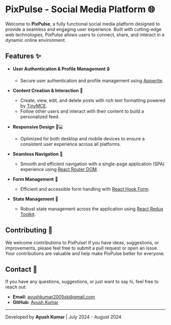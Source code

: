 # PixPulse - Social Media Platform 🌐

Welcome to **PixPulse**, a fully functional social media platform designed to provide a seamless and engaging user experience. Built with cutting-edge web technologies, PixPulse allows users to connect, share, and interact in a dynamic online environment.

## Features ✨

- **User Authentication & Profile Management** 🔒
  - Secure user authentication and profile management using [Appwrite](https://appwrite.io/).
  
- **Content Creation & Interaction** 📝
  - Create, view, edit, and delete posts with rich text formatting powered by [TinyMCE](https://www.tiny.cloud/).
  - Follow other users and interact with their content to build a personalized feed.

- **Responsive Design** 📱💻
  - Optimized for both desktop and mobile devices to ensure a consistent user experience across all platforms.

- **Seamless Navigation** 🚀
  - Smooth and efficient navigation with a single-page application (SPA) experience using [React Router DOM](https://reactrouter.com/).

- **Form Management** 📝
  - Efficient and accessible form handling with [React Hook Form](https://react-hook-form.com/).

- **State Management** 🧠
  - Robust state management across the application using [React Redux Toolkit](https://redux-toolkit.js.org/).

## Contributing 🤝

We welcome contributions to PixPulse! If you have ideas, suggestions, or improvements, please feel free to submit a pull request or open an issue. Your contributions are valuable and help make PixPulse better for everyone.


## Contact 📧

If you have any questions, suggestions, or just want to say hi, feel free to reach out:

- **Email:** [ayushkumar2005sk@gmail.com](mailto:ayushkumar2005sk@gmail.com)
- **GitHub:** [Ayush Kumar](https://github.com/AyushKumarDEVs)

---

Developed by **Ayush Kumar** | July 2024 - August 2024
